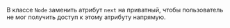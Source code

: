 В классе `Node` заменить атрибут `next` на приватный, 
чтобы пользователь не мог получить доступ к этому атрибуту напрямую.
